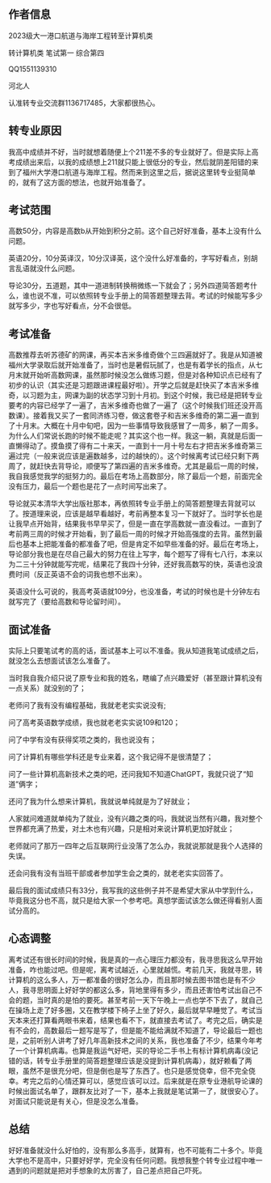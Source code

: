 ## 作者信息
2023级大一港口航道与海岸工程转至计算机类

转计算机类 笔试第一 综合第四

QQ1551139310

河北人

认准转专业交流群1136717485，大家都很热心。

## 转专业原因

我高中成绩并不好，当时就想着随便上个211差不多的专业就好了。但是实际上高考成绩出来后，以我的成绩想上211就只能上很低分的专业，然后就阴差阳错的来到了福州大学港口航道与海岸工程。然而来到这里之后，据说这里转专业挺简单的，就有了这方面的想法，也就开始准备了。

## 考试范围

高数50分，内容是高数b从开始到积分之前。这个自己好好准备，基本上没有什么问题。

英语20分，10分英译汉，10分汉译英，这个没什么好准备的，字写好看点，别胡言乱语就没什么问题。

导论30分，五道题，其中一道进制转换稍微练一下就会了；另外四道简答题考什么，谁也说不准，可以依照转专业手册上的简答题整理去背。考试的时候能写多少就写多少，字也写好看点，分不会很低。

## 考试准备
高数推荐去听苏德矿的网课，再买本吉米多维奇做个三四遍就好了。我是从知道被福州大学录取后就开始准备了，当时也是暑假玩腻了，也是有着学长的指点，从七月末就开始听高数网课，虽然那时候没怎么做练习题，但是对各种知识点已经有了初步的认识（其实还是习题跟进课程最好啦）。开学之后就是赶快买了本吉米多维奇，以习题为主，网课为副的状态学习到十月初。到这个时候，我已经是把转专业要考的内容已经学了一遍了，吉米多维奇也做了一遍了（这个时候我们班还没开高数课）。接着我又买了一套同济练习卷，做这套卷子和吉米多维奇的第二遍一直到了十月末。大概在十月中旬吧，因为一些事情导致我感冒了一周多，躺了一周多。为什么人们常说长跑的时候不能走呢？其实这个也一样。我这一躺，真就是后面一直懒得动了。摸鱼摸了得有二十来天，一直到十一月十号左右才把吉米多维奇第三遍过完（一般来说应该是遍数越多，过的越快的）。这个时候离考试已经只剩下两周了，就赶快去背导论，顺便写了第四遍的吉米多维奇。尤其是最后一周的时候，我自我感觉我学的挺努力的。最后在考场上高数部分，除了最后一个题，前面完全没有压力，最后一个题也是花了一点时间写出来了。

导论就买本清华大学出版社那本，再依照转专业手册上的简答题整理去背就可以了。按道理来说，应该是越早看越好，考前再整本复习一下就好了。当时学长也是让我早点开始背，结果我书早早买了，但是一直在学高数就一直没看过。一直到了考前两三周的时候才开始看，到了最后一周的时候才开始高强度的去背。虽然到最后也基本上把能准备的都准备了吧，但是肯定不如早些准备的好。最后在考场上，导论部分我也是在尽自己最大的努力在往上写字，每个题写了得有七八行，本来以为二三十分钟就能写完呢，结果花了我四十分钟，还好我高数写的快，英语也没浪费时间（反正英语不会的词我也想不出来）。

英语没什么可说的，我高考英语就109分，也没准备，考试的时候也是十分钟左右就写完了（要给高数和导论留时间）。

## 面试准备
实际上只要笔试考的高的话，面试基本上可以不准备。我从知道我笔试成绩之后，就没怎么去想面试该怎么准备了。

当时我自我介绍只说了原专业和我的姓名，瞎编了点兴趣爱好（甚至跟计算机没有一点关系）就没别的了；

老师问了我有没有编程基础，我就老老实实说没有;

问了高考英语数学成绩，我也就老老实实说109和120；

问了中学有没有获得奖项之类的，我也说没有；

问了计算机有哪些学科还是专业来着，这个我记得不是很清楚了；

问了一些计算机高新技术之类的吧，还问我知不知道ChatGPT，我就只说了“知道”俩字；

还问了我为什么想来计算机，我就说单纯就是为了好就业；

人家就问难道就单纯为了就业，没有兴趣之类的吗，我就说当然有兴趣，我对整个世界都充满了热爱，对土木也有兴趣，只是相对来说计算机更加好就业；

老师就问了那万一四年之后互联网行业没落了怎么办，我就说那就是我个人选择的失误。

还会问我有没有当班干部或者参加学生会之类的，就老老实实回答了。

最后我的面试成绩只有33分，我写我的这些例子并不是希望大家从中学到什么，毕竟我这分也不高，就只是给大家一个参考吧。真想学面试该怎么做还得看别人面试分高的。

## 心态调整

离考试还有很长时间的时候，我是真的一点心理压力都没有，我寻思我这么早开始准备，咋也能过吧。但是呢，离考试越近，心里就越慌。考前几天，我就寻思，转计算机的这么多人，万一都准备的很好怎么办，而且那时候去图书馆也是有不少人，我寻思明面上好好学的都这么多，背地里得有多少，而且还害怕考试出自己不会的题，当时真的是怕的要死。甚至考前一天下午晚上一点也学不下去了，就自己在操场上走了好多圈，又在教学楼下椅子上坐了好久，最后就早早睡觉了。考试当天本来还打算看两眼书来着，结果也看不下，就直接去考试了。考完之后，确实是有不会的，高数最后一题写是写了，但是能不能给满就不知道了，导论最后一题也是，之前听别人讲考了好几年高新技术之间的关系，我也准备了不少，结果今年考了一个计算机病毒。也算是我运气好吧，买的导论二手书上有标计算机病毒(没记错的话，转专业手册里的简答题整理应该是没提到计算机病毒），就好赖看了两眼，虽然不是很充分吧，但是倒也是写了东西了。也只是感觉侥幸，但不完全侥幸。考完之后的心情还算可以，感觉应该可以过。后来就是在原专业港航导论课的时候出面试名单了，跟群友比对了一下，基本上我就是笔试第一了，就很安心了。对面试只能说是有关心，但是没怎么准备。

## 总结

好好准备就没什么好怕的，没有那么多高手，就算有，也不可能有二十多个。毕竟大学也不是高中，只要好好学，完全没有任何问题。我想我整个转专业过程中唯一遇到的问题就是把对手想象的太厉害了，自己差点把自己吓死。


